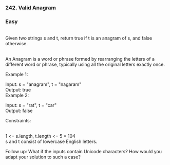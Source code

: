 ### 242. Valid Anagram
### Easy

<br>Given two strings s and t, return true if t is an anagram of s, and false otherwise.<br>

<br>An Anagram is a word or phrase formed by rearranging the letters of a different word or phrase, typically using all the original letters exactly once.
<br>
 

Example 1:<br>

Input: s = "anagram", t = "nagaram"<br>
Output: true<br>
Example 2:<br>

Input: s = "rat", t = "car"<br>
Output: false<br>
 

Constraints:<br><br>

1 <= s.length, t.length <= 5 * 104<br>
s and t consist of lowercase English letters.<br>
 

Follow up: What if the inputs contain Unicode characters? How would you adapt your solution to such a case?
